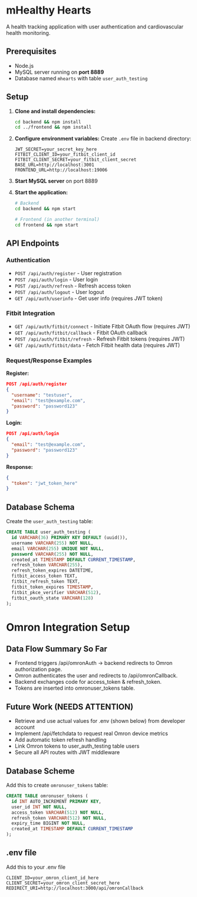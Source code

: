 # mHealthy Hearts

A health tracking application with user authentication and cardiovascular health monitoring.

## Prerequisites

- Node.js
- MySQL server running on **port 8889**
- Database named `mhearts` with table `user_auth_testing`

## Setup

1. **Clone and install dependencies:**
   ```bash
   cd backend && npm install
   cd ../frontend && npm install
   ```

2. **Configure environment variables:**
   Create `.env` file in backend directory:
   ```
   JWT_SECRET=your_secret_key_here
   FITBIT_CLIENT_ID=your_fitbit_client_id
   FITBIT_CLIENT_SECRET=your_fitbit_client_secret
   BASE_URL=http://localhost:3001
   FRONTEND_URL=http://localhost:19006
   ```

3. **Start MySQL server** on port 8889

4. **Start the application:**
   ```bash
   # Backend
   cd backend && npm start
   
   # Frontend (in another terminal)
   cd frontend && npm start
   ```

## API Endpoints

### Authentication
- `POST /api/auth/register` - User registration
- `POST /api/auth/login` - User login
- `POST /api/auth/refresh` - Refresh access token
- `POST /api/auth/logout` - User logout
- `GET /api/auth/userinfo` - Get user info (requires JWT token)

### Fitbit Integration
- `GET /api/auth/fitbit/connect` - Initiate Fitbit OAuth flow (requires JWT)
- `GET /api/auth/fitbit/callback` - Fitbit OAuth callback
- `POST /api/auth/fitbit/refresh` - Refresh Fitbit tokens (requires JWT)
- `GET /api/auth/fitbit/data` - Fetch Fitbit health data (requires JWT)

### Request/Response Examples

**Register:**
```json
POST /api/auth/register
{
  "username": "testuser",
  "email": "test@example.com",
  "password": "password123"
}
```

**Login:**
```json
POST /api/auth/login
{
  "email": "test@example.com",
  "password": "password123"
}
```

**Response:**
```json
{
  "token": "jwt_token_here"
}
```

## Database Schema

Create the `user_auth_testing` table:
```sql
CREATE TABLE user_auth_testing (
  id VARCHAR(36) PRIMARY KEY DEFAULT (uuid()),
  username VARCHAR(255) NOT NULL,
  email VARCHAR(255) UNIQUE NOT NULL,
  password VARCHAR(255) NOT NULL,
  created_at TIMESTAMP DEFAULT CURRENT_TIMESTAMP,
  refresh_token VARCHAR(255),
  refresh_token_expires DATETIME,
  fitbit_access_token TEXT,
  fitbit_refresh_token TEXT,
  fitbit_token_expires TIMESTAMP,
  fitbit_pkce_verifier VARCHAR(512),
  fitbit_oauth_state VARCHAR(128)
);
```

# Omron Integration Setup

## Data Flow Summary So Far

- Frontend triggers /api/omronAuth → backend redirects to Omron authorization page.
- Omron authenticates the user and redirects to /api/omronCallback.
- Backend exchanges code for access_token & refresh_token.
- Tokens are inserted into omronuser_tokens table.

## Future Work (NEEDS ATTENTION)

- Retrieve and use actual values for .env (shown below) from developer account
- Implement /api/fetchdata to request real Omron device metrics
- Add automatic token refresh handling
- Link Omron tokens to user_auth_testing table users
- Secure all API routes with JWT middleware
  
## Database Scheme

Add this to create `omronuser_tokens` table:
```sql
CREATE TABLE omronuser_tokens (
  id INT AUTO_INCREMENT PRIMARY KEY,
  user_id INT NOT NULL,
  access_token VARCHAR(512) NOT NULL,
  refresh_token VARCHAR(512) NOT NULL,
  expiry_time BIGINT NOT NULL,
  created_at TIMESTAMP DEFAULT CURRENT_TIMESTAMP
);
```

## .env file

Add this to your .env file
```
CLIENT_ID=your_omron_client_id_here
CLIENT_SECRET=your_omron_client_secret_here
REDIRECT_URI=http://localhost:3000/api/omronCallback
```


